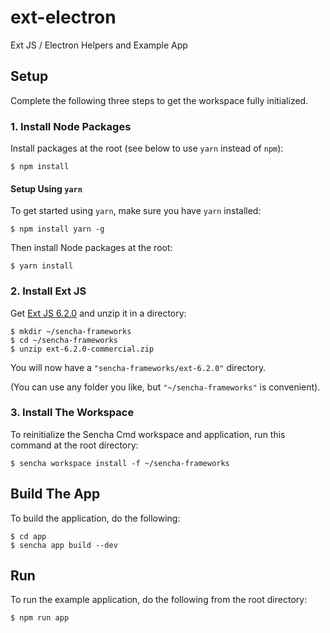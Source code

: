 # ext-electron
Ext JS / Electron Helpers and Example App

## Setup

Complete the following three steps to get the workspace fully initialized.

### 1. Install Node Packages

Install packages at the root (see below to use `yarn` instead of `npm`):

    $ npm install

#### Setup Using `yarn`

To get started using `yarn`, make sure you have `yarn` installed:

    $ npm install yarn -g

Then install Node packages at the root:

    $ yarn install

### 2. Install Ext JS

Get [Ext JS 6.2.0](https://www.sencha.com/products/extjs/#overview) and unzip it
in a directory:

    $ mkdir ~/sencha-frameworks
    $ cd ~/sencha-frameworks
    $ unzip ext-6.2.0-commercial.zip

You will now have a `"sencha-frameworks/ext-6.2.0"` directory.

(You can use any folder you like, but `"~/sencha-frameworks"` is convenient).

### 3. Install The Workspace

To reinitialize the Sencha Cmd workspace and application, run this command
at the root directory:

    $ sencha workspace install -f ~/sencha-frameworks

## Build The App

To build the application, do the following:

    $ cd app
    $ sencha app build --dev

## Run

To run the example application, do the following from the root directory:

    $ npm run app
